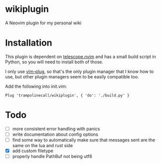 # wikiplugin

A Neovim plugin for my personal wiki

# Installation

This plugin is dependent on [telescope.nvim](https://github.com/nvim-telescope/telescope.nvim) and has a small build script in Python, so you will need to install both of those.

I only use [vim-plug](https://github.com/junegunn/vim-plug), so that's the only plugin manager that I know how to use, but other plugin managers seem to be easily compatible too.

Add the following into init.vim:

```vim
Plug 'trampolinecall/wikiplugin', { 'do': './build.py' }
```

# Todo

- [ ] more consistent error handling with panics
- [ ] write documentation about config options
- [ ] find some way to automatically make sure that messages sent are the same on the lua and rust side
- [x] add custom filetype
- [ ] properly handle PathBuf not being utf8
